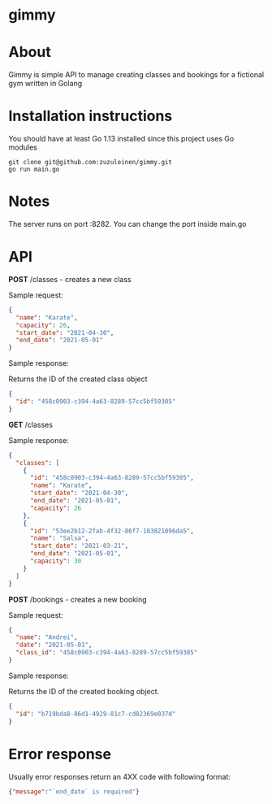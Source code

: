 # gimmy

# About

Gimmy is simple API to manage creating classes and bookings for a fictional gym written in Golang

# Installation instructions

You should have at least Go 1.13 installed since this project uses Go modules

```shell
git clone git@github.com:zuzuleinen/gimmy.git
go run main.go
```

# Notes

The server runs on port :8282. You can change the port inside main.go

# API

**POST** /classes - creates a new class

Sample request:

```json
{
  "name": "Karate",
  "capacity": 26,
  "start_date": "2021-04-30",
  "end_date": "2021-05-01"
}
```

Sample response:

Returns the ID of the created class object

```json
{
  "id": "458c0903-c394-4a63-8289-57cc5bf59305"
}
```

**GET** /classes

Sample response:

```json
{
  "classes": [
    {
      "id": "458c0903-c394-4a63-8289-57cc5bf59305",
      "name": "Karate",
      "start_date": "2021-04-30",
      "end_date": "2021-05-01",
      "capacity": 26
    },
    {
      "id": "53ee2b12-2fab-4f32-86f7-183821096da5",
      "name": "Salsa",
      "start_date": "2021-03-21",
      "end_date": "2021-05-01",
      "capacity": 30
    }
  ]
}
```

**POST** /bookings - creates a new booking

Sample request:

```json
{
  "name": "Andrei",
  "date": "2021-05-01",
  "class_id": "458c0903-c394-4a63-8289-57cc5bf59305"
}
```

Sample response:

Returns the ID of the created booking object.

```json
{
  "id": "b719bda8-86d1-4929-81c7-cd82369e037d"
}
```
# Error response

Usually error responses return an 4XX code with following format:

```json
{"message":"`end_date` is required"}
```

